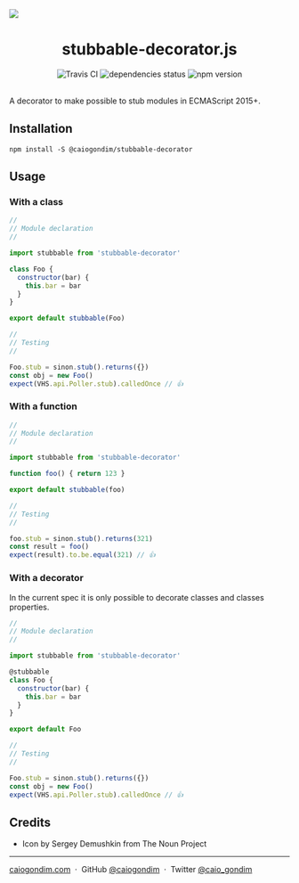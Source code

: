 <img src="http://rawgit.com/caiogondim/stubbable-decorator.js/master/docs/icon/icon.svg">

<h1 align="center">stubbable-decorator.js</h1>

<div align="center">
<img src="http://travis-ci.org/caiogondim/stubbable-decorator.js.svg?branch=master" alt="Travis CI"> <img src="https://david-dm.org/caiogondim/stubbable-decorator.js/status.svg" alt="dependencies status"> <img src="https://img.shields.io/npm/v/@caiogondim/stubbable-decorator.svg" alt="npm version">
</div>

<br>

A decorator to make possible to stub modules in ECMAScript 2015+.

## Installation

```
npm install -S @caiogondim/stubbable-decorator
```

## Usage

### With a class

```js
//
// Module declaration
//

import stubbable from 'stubbable-decorator'

class Foo {
  constructor(bar) {
    this.bar = bar
  }
}

export default stubbable(Foo)
```

```js
//
// Testing
//

Foo.stub = sinon.stub().returns({})
const obj = new Foo()
expect(VHS.api.Poller.stub).calledOnce // 👍
```

### With a function

```js
//
// Module declaration
//

import stubbable from 'stubbable-decorator'

function foo() { return 123 }

export default stubbable(foo)
```

```js
//
// Testing
//

foo.stub = sinon.stub().returns(321)
const result = foo()
expect(result).to.be.equal(321) // 👍
```

### With a decorator

In the current spec it is only possible to decorate classes and classes
properties.

```js
//
// Module declaration
//

import stubbable from 'stubbable-decorator'

@stubbable
class Foo {
  constructor(bar) {
    this.bar = bar
  }
}

export default Foo
```

```js
//
// Testing
//

Foo.stub = sinon.stub().returns({})
const obj = new Foo()
expect(VHS.api.Poller.stub).calledOnce // 👍
```

## Credits
- Icon by Sergey Demushkin from The Noun Project

---

[caiogondim.com](https://caiogondim.com) &nbsp;&middot;&nbsp;
GitHub [@caiogondim](https://github.com/caiogondim) &nbsp;&middot;&nbsp;
Twitter [@caio_gondim](https://twitter.com/caio_gondim)
